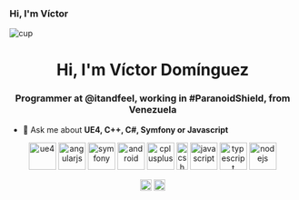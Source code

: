 ### Hi, I'm Víctor
![cup](https://user-images.githubusercontent.com/1911272/87825540-52763a80-c845-11ea-8466-7683f5fd9544.png)
<h1 align="center">Hi, I'm Víctor Domínguez</h1>
<h3 align="center">Programmer at @itandfeel, working in #ParanoidShield, from Venezuela</h3>

- 💬 Ask me about **UE4, C++, C#, Symfony or Javascript**

<p align="center">  
  <img src="https://cdn.iconscout.com/icon/free/png-64/unreal-engine-3-599431.png" alt="ue4" width="48" height="48"/> 
  <img src="https://konpa.github.io/devicon/devicon.git/icons/angularjs/angularjs-original.svg" alt="angularjs" width="48" height="48"/> 
  <img src="https://konpa.github.io/devicon/devicon.git/icons/symfony/symfony-original-wordmark.svg" alt="symfony" width="48" height="48"/>
  <img src="https://konpa.github.io/devicon/devicon.git/icons/android/android-original-wordmark.svg" alt="android" width="48" height="48"/>
  <img src="https://konpa.github.io/devicon/devicon.git/icons/cplusplus/cplusplus-original.svg" alt="cplusplus" width="48" height="48"/> 
  <img src="https://konpa.github.io/devicon/devicon.git/icons/csharp/csharp-original.svg" alt="csharp" width="20" height="48"/> 
  <img src="https://konpa.github.io/devicon/devicon.git/icons/javascript/javascript-original.svg" alt="javascript" width="48" height="48"/> 
  <img src="https://konpa.github.io/devicon/devicon.git/icons/typescript/typescript-original.svg" alt="typescript" width="48" height="48"/> 
  <img src="https://konpa.github.io/devicon/devicon.git/icons/nodejs/nodejs-original-wordmark.svg" alt="nodejs" width="48" height="48"/>
</p>

<p align="center">
<a href="https://twitter.com/hallo_w3lt" target="blank"><img align="center" src="https://cdn.jsdelivr.net/npm/simple-icons@3.0.1/icons/twitter.svg" alt="hallo_w3lt" height="20" width="20" /></a>
<a href="https://linkedin.com/in/develop3r" target="blank"><img align="center" src="https://cdn.jsdelivr.net/npm/simple-icons@3.0.1/icons/linkedin.svg" alt="develop3r" height="20" width="20" /></a>
</p>
